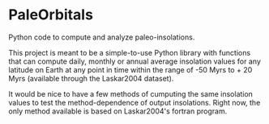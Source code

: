 # PaleOrbitals
Python code to compute and analyze paleo-insolations.

This project is meant to be a simple-to-use Python library with functions
that can compute daily, monthly or annual average insolation values for any
latitude on Earth at any point in time within the range of -50 Myrs to + 20 Myrs
(available through the Laskar2004 dataset).

It would be nice to have a few methods of cumputing the same insolation values
to test the method-dependence of output insolations. Right now, the only method
available is based on Laskar2004's fortran program.
